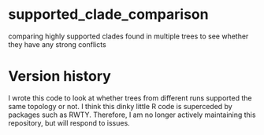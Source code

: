 # supported_clade_comparison
comparing highly supported clades found in multiple trees to see whether they have any strong conflicts

# Version history
I wrote this code to look at whether trees from different runs supported the same topology or not. I think this dinky little R code is superceded by packages such as RWTY. Therefore, I am no longer actively maintaining this repository, but will respond to issues.
